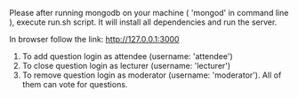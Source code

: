 

Please after running mongodb on your machine ( 'mongod' in command line ), execute run.sh script.
It will install all dependencies and run the server.

In browser follow the link: http://127.0.0.1:3000

1. To add question login as attendee (username: 'attendee')
2. To close question login as lecturer (username: 'lecturer')
3. To  remove question login as moderator (username: 'moderator'). 
All of them can vote for questions.
